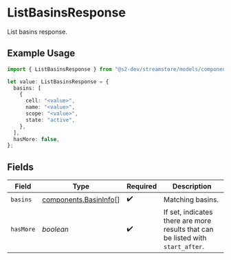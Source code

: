 # ListBasinsResponse

List basins response.

## Example Usage

```typescript
import { ListBasinsResponse } from "@s2-dev/streamstore/models/components";

let value: ListBasinsResponse = {
  basins: [
    {
      cell: "<value>",
      name: "<value>",
      scope: "<value>",
      state: "active",
    },
  ],
  hasMore: false,
};
```

## Fields

| Field                                                                           | Type                                                                            | Required                                                                        | Description                                                                     |
| ------------------------------------------------------------------------------- | ------------------------------------------------------------------------------- | ------------------------------------------------------------------------------- | ------------------------------------------------------------------------------- |
| `basins`                                                                        | [components.BasinInfo](../../models/components/basininfo.md)[]                  | :heavy_check_mark:                                                              | Matching basins.                                                                |
| `hasMore`                                                                       | *boolean*                                                                       | :heavy_check_mark:                                                              | If set, indicates there are more results that can be listed with `start_after`. |